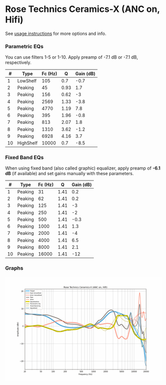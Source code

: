# Rose Technics Ceramics-X (ANC on, Hifi)
See [usage instructions](https://github.com/jaakkopasanen/AutoEq#usage) for more options and info.

### Parametric EQs
You can use filters 1-5 or 1-10. Apply preamp of -7.1 dB or -7.1 dB, respectively.

|   # | Type      |   Fc (Hz) |    Q |   Gain (dB) |
|-----|-----------|-----------|------|-------------|
|   1 | LowShelf  |       105 | 0.7  |        -0.7 |
|   2 | Peaking   |        45 | 0.93 |         1.7 |
|   3 | Peaking   |       156 | 0.62 |        -3   |
|   4 | Peaking   |      2569 | 1.33 |        -3.8 |
|   5 | Peaking   |      4770 | 1.19 |         7.8 |
|   6 | Peaking   |       395 | 1.96 |        -0.8 |
|   7 | Peaking   |       813 | 2.07 |         1.8 |
|   8 | Peaking   |      1310 | 3.62 |        -1.2 |
|   9 | Peaking   |      6928 | 4.16 |         3.7 |
|  10 | HighShelf |     10000 | 0.7  |        -8.5 |

### Fixed Band EQs
When using fixed band (also called graphic) equalizer, apply preamp of **-6.1 dB** (if available) and set gains manually with these parameters.

|   # | Type    |   Fc (Hz) |    Q |   Gain (dB) |
|-----|---------|-----------|------|-------------|
|   1 | Peaking |        31 | 1.41 |         0.2 |
|   2 | Peaking |        62 | 1.41 |         0.2 |
|   3 | Peaking |       125 | 1.41 |        -3   |
|   4 | Peaking |       250 | 1.41 |        -2   |
|   5 | Peaking |       500 | 1.41 |        -0.3 |
|   6 | Peaking |      1000 | 1.41 |         1.3 |
|   7 | Peaking |      2000 | 1.41 |        -4   |
|   8 | Peaking |      4000 | 1.41 |         6.5 |
|   9 | Peaking |      8000 | 1.41 |         2.1 |
|  10 | Peaking |     16000 | 1.41 |       -12   |

### Graphs
![](./Rose%20Technics%20Ceramics-X%20(ANC%20on,%20Hifi).png)
